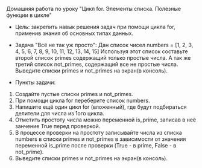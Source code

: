   Домашняя работа по уроку "Цикл for. Элементы списка. Полезные функции в цикле"
- Цель: закрепить навык решения задач при помощи цикла for, применив знания об основных типах данных.

- Задача "Всё не так уж просто":
Дан список чисел numbers = [1, 2, 3, 4, 5, 6, 7, 8, 9, 10, 11, 12, 13, 14, 15]
Используя этот список составьте второй список primes содержащий только простые числа.
А так же третий список not_primes, содержащий все не простые числа.
Выведите списки primes и not_primes на экран(в консоль).
- Пункты задачи:
1. Создайте пустые списки primes и not_primes.
2. При помощи цикла for переберите список numbers.
3. Напишите ещё один цикл for (вложенный), где будут подбираться делители для числа из 1ого цикла.
4. Отметить простоту числа можно переменной is_prime, записав в неё занчение True перед проверкой.
5. В процессе проверки на простоту записывайте числа из списка numbers в списки primes и not_primes в зависимости от значения переменной is_prime после проверки (True - в prime, False - в not_prime).
6. Выведите списки primes и not_primes на экран(в консоль).
